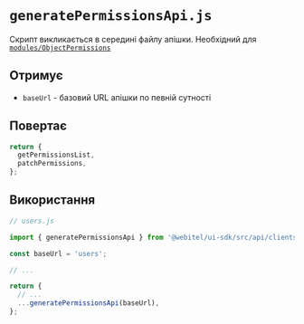 # `generatePermissionsApi.js`

Скрипт викликається в середині файлу апішки.
Необхідний для [`modules/ObjectPermissions`](../../../modules/ObjectPermissions/index.md)

## Отримує

- `baseUrl` - базовий URL апішки по певній сутності

## Повертає

```js
return {
  getPermissionsList,
  patchPermissions,
};
```

## Використання

```js
// users.js

import { generatePermissionsApi } from '@webitel/ui-sdk/src/api/clients/_shared/generatePermissionsApi.js';

const baseUrl = 'users';

// ...

return {
  // ...
  ...generatePermissionsApi(baseUrl),
};
```
